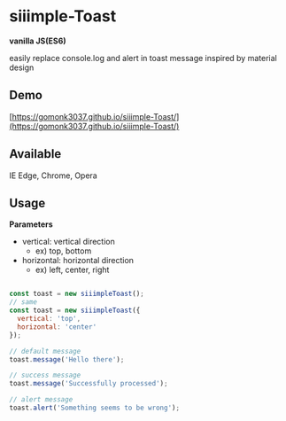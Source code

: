 # siiimple-Toast

**vanilla JS(ES6)**

easily replace console.log and alert in toast message
inspired by material design

## Demo
[https://gomonk3037.github.io/siiimple-Toast/](https://gomonk3037.github.io/siiimple-Toast/)

## Available
IE Edge, Chrome, Opera

## Usage

**Parameters**
- vertical: vertical direction 
  - ex) top, bottom
- horizontal: horizontal direction 
  - ex) left, center, right

```javascript

const toast = new siiimpleToast();
// same 
const toast = new siiimpleToast({
  vertical: 'top',
  horizontal: 'center'
});

// default message
toast.message('Hello there'); 

// success message
toast.message('Successfully processed');

// alert message
toast.alert('Something seems to be wrong');

```